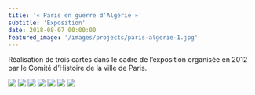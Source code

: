 ```yaml
---
title: '« Paris en guerre d’Algérie »'
subtitle: 'Exposition'
date: 2018-08-07 00:00:00
featured_image: '/images/projects/paris-algerie-1.jpg'
---
```


Réalisation de trois cartes dans le cadre de l’exposition organisée en 2012 par le Comité d’Histoire de la ville de Paris.

<div class="gallery" data-columns="3">
	<img src="/images/projects/paris-algerie-1.jpg">
	<img src="/images/projects/paris-algerie-2.jpg">
	<img src="/images/projects/paris-algerie-3.jpg">
	<img src="/images/projects/paris-algerie-4.jpg">
	<img src="/images/projects/paris-algerie-5.jpg">
	<img src="/images/projects/paris-algerie-6.jpg">
	<img src="/images/projects/paris-algerie-7.jpg">
</div>
